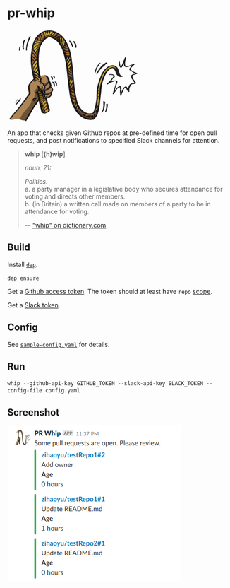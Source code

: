 # pr-whip

![whip image](docs/whip.png) 

An app that checks given Github repos at pre-defined time for open pull requests, and post notifications to specified Slack channels for attention.

> **whip** [**(h)wip**]
>
> _noun, 21:_<br/>
>
> _Politics._<br/>
> a. a party manager in a legislative body who secures attendance for voting and directs other members.<br/>
> b. (in Britain) a written call made on members of a party to be in attendance for voting.
>
> -- ["whip" on dictionary.com](https://www.dictionary.com/browse/whip)

## Build

Install [`dep`](https://github.com/golang/dep).

```
dep ensure
```

Get a [Github access token](https://help.github.com/articles/creating-a-personal-access-token-for-the-command-line/). The token should at least have `repo` [scope](https://developer.github.com/apps/building-oauth-apps/understanding-scopes-for-oauth-apps/).

Get a [Slack token](https://api.slack.com/custom-integrations/legacy-tokens).

## Config

See [`sample-config.yaml`](docs/sample-config.yaml) for details.

## Run

```
whip --github-api-key GITHUB_TOKEN --slack-api-key SLACK_TOKEN --config-file config.yaml
```

## Screenshot

![slack-screenshot](docs/slack-screenshot.png)
